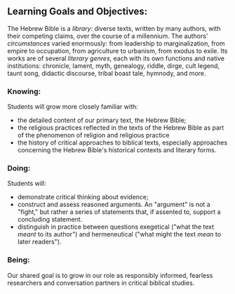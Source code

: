 ## Learning Goals and Objectives:

The Hebrew Bible is a *library*: diverse texts, written by many authors, with their competing claims, over the course of a millennium. The authors' *circumstances* varied enormously: from leadership to marginalization, from empire to occupation, from agriculture to urbanism, from exodus to exile. Its works are of several *literary genres*, each with its own functions and native institutions: chronicle, lament, myth, genealogy, riddle, dirge, cult legend, taunt song, didactic discourse, tribal boast tale, hymnody, and more. 

### Knowing: 

Students will grow more closely familiar with:

* the detailed content of our primary text, the Hebrew Bible;
* the religious practices reflected in the texts of the Hebrew Bible as part of the phenomenon of religion and religious practice
* the history of critical approaches to biblical texts, especially approaches concerning the Hebrew Bible's historical contexts and literary forms.

### Doing: 

Students will:

* demonstrate critical thinking about evidence;
* construct and assess reasoned arguments. An "argument" is not a "fight," but rather a series of statements that, if assented to, support a concluding statement.
* distinguish in practice between questions exegetical ("what the text _meant_ to its author") and hermeneutical ("what might the text _mean_ to later readers").

### Being: 

Our shared goal is to grow in our role as responsibly informed, fearless researchers and conversation partners in critical biblical studies.